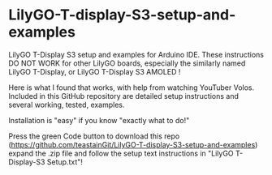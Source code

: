 # LilyGO-T-display-S3-setup-and-examples
LilyGO T-Display S3 setup and examples for Arduino IDE.
These instructions DO NOT WORK for other LilyGO boards, especially the 
similarly named LilyGO T-Display, or LilyGO T-Display S3 AMOLED !

Here is what I found that works, with help from watching YouTuber Volos.
Included in this GitHub repository are detailed setup instructions and several
working, tested, examples.
 
Installation is "easy" if you know "exactly what to do!"

Press the green Code button to download this repo (https://github.com/teastainGit/LilyGO-T-display-S3-setup-and-examples) expand the .zip file
and follow the setup text instructions in "LilyGO T-Display-S3 Setup.txt"!

